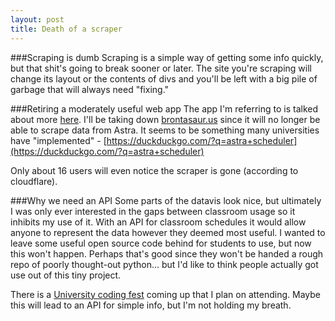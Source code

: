 ```yaml
---
layout: post
title: Death of a scraper
---
```


###Scraping is dumb
Scraping is a simple way of getting some info quickly, but that shit's going to break sooner or later. The site you're scraping will change its layout or the contents of divs and you'll be left with a big pile of garbage that will always need "fixing." 

<!--more-->

###Retiring a moderately useful web app
The app I'm referring to is talked about more [here](/post/classroom-scraper).
I'll be taking down [brontasaur.us](http://brontasaur.us) since it will no longer be able to scrape data from Astra. It seems to be something many universities have "implemented" - [https://duckduckgo.com/?q=astra+scheduler](https://duckduckgo.com/?q=astra+scheduler)


Only about 16 users will even notice the scraper is gone (according to cloudflare).

###Why we need an API
Some parts of the datavis look nice, but ultimately I was only ever interested in the gaps between classroom usage so it inhibits my use of it. With an API for classroom schedules it would allow anyone to represent the data however they deemed most useful. I wanted to leave some useful open source code behind for students to use, but now this won't happen. Perhaps that's good since they won't be handed a rough repo of poorly thought-out python... but I'd like to think people actually got use out of this tiny project.

There is a [University coding fest](http://campus-codefest-2013.eventbrite.com) coming up that I plan on attending. Maybe this will lead to an API for simple info, but I'm not holding my breath.
